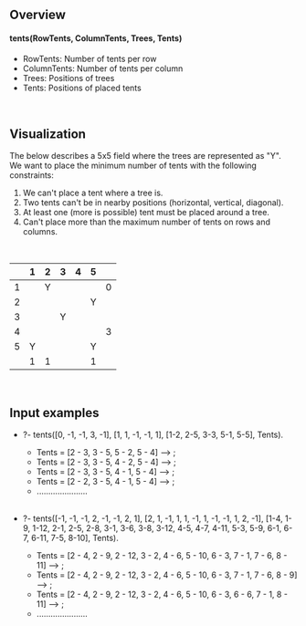 ## Overview

#### tents(RowTents, ColumnTents, Trees, Tents)
- RowTents: Number of tents per row
- ColumnTents: Number of tents per column
- Trees: Positions of trees
- Tents: Positions of placed tents 
<br />

## Visualization

The below describes a 5x5 field where the trees are represented as "Y". <br />
We want to place the minimum number of tents with the following constraints: <br />
1. We can't place a tent where a tree is.
2. Two tents can't be in nearby positions (horizontal, vertical, diagonal).
3. At least one (more is possible) tent must be placed around a tree.
4. Can't place more than the maximum number of tents on rows and columns.

<br />

|       |   1   |   2   |   3   |   4   |   5   |       |
| :---: | :---: | :---: | :---: | :---: | :---: | :---: |
|   1   |       |   Y   |       |       |       |   0   |
|   2   |       |       |       |       |   Y   |       |
|   3   |       |       |   Y   |       |       |       |
|   4   |       |       |       |       |       |   3   |
|   5   |   Y   |       |       |       |   Y   |       |
|       |   1   |   1   |       |       |   1   |       |
<br />



## Input examples

- ?- tents([0, -1, -1, 3, -1], [1, 1, -1, -1, 1], [1-2, 2-5, 3-3, 5-1, 5-5], Tents).
  * Tents = [2 - 3, 3 - 5, 5 - 2, 5 - 4] --> ;
  * Tents = [2 - 3, 3 - 5, 4 - 2, 5 - 4] --> ;
  * Tents = [2 - 3, 3 - 5, 4 - 1, 5 - 4] --> ;
  * Tents = [2 - 2, 3 - 5, 4 - 1, 5 - 4] --> ;
  * ......................  
  <br />
  
- ?- tents([-1, -1, -1, 2, -1, -1, 2, 1], [2, 1, -1, 1, 1, -1, 1, -1, -1, 1, 2, -1], [1-4, 1-9, 1-12, 2-1, 2-5, 2-8, 3-1, 3-6, 3-8, 3-12, 4-5, 4-7, 4-11, 5-3, 5-9, 6-1, 6-7, 6-11, 7-5, 8-10], Tents).
  * Tents = [2 - 4, 2 - 9, 2 - 12, 3 - 2, 4 - 6, 5 - 10, 6 - 3, 7 - 1, 7 - 6, 8 - 11] --> ;
  * Tents = [2 - 4, 2 - 9, 2 - 12, 3 - 2, 4 - 6, 5 - 10, 6 - 3, 7 - 1, 7 - 6, 8 - 9] --> ;
  * Tents = [2 - 4, 2 - 9, 2 - 12, 3 - 2, 4 - 6, 5 - 10, 6 - 3, 6 - 6, 7 - 1, 8 - 11] --> ;
  * ......................  
  <br />
  
